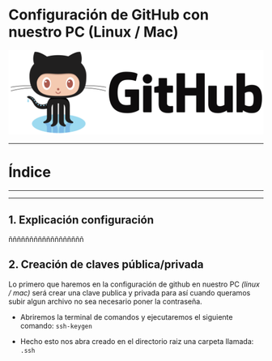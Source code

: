 # Configuración de GitHub con nuestro PC (Linux / Mac)

![portada](./img/portada.png)

---

# Índice


---
---

## 1. Explicación configuración

ññññññññññññññññññ

## 2. Creación de claves pública/privada

Lo primero que haremos en la configuración de github en nuestro PC *(linux / mac)* será crear una clave publica y privada para así cuando queramos subir algun archivo no sea necesario poner la contraseña.

- Abriremos la terminal de comandos y ejecutaremos el siguiente comando: `ssh-keygen`

- Hecho esto nos abra creado en el directorio raiz una carpeta llamada: `.ssh`

